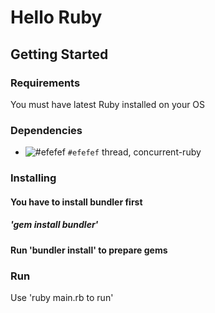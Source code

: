# Hello Ruby

## Getting Started

### Requirements

You must have latest Ruby installed on your OS

### Dependencies
- ![#efefef](nokogiri=+) `#efefef`
thread,
concurrent-ruby

### Installing

#### You have to install bundler first
##### 'gem install bundler'
#### Run 'bundler install' to prepare gems

### Run
Use 'ruby main.rb to run'

